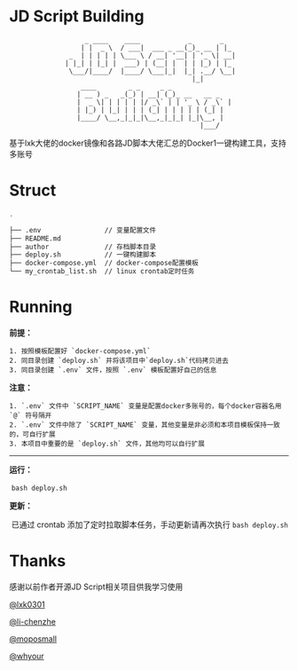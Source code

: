 # JD Script Building

                       _ ____    ____            _       _
                      | |  _ \  / ___|  ___ _ __(_)_ __ | |_
                   _  | | | | | \___ \ / __| '__| | '_ \| __|
                  | |_| | |_| |  ___) | (__| |  | | |_) | |_
                   \___/|____/  |____/ \___|_|  |_| .__/ \__|
                                                  |_|
                      ____        _ _     _ _
                     | __ ) _   _(_) | __| (_)_ __   __ _
                     |  _ \| | | | | |/ _\` | | '_ \ / _\` |
                     | |_) | |_| | | | (_| | | | | | (_| |
                     |____/ \__,_|_|_|\__,_|_|_| |_|\__, |
                                                    |___/

基于lxk大佬的docker镜像和各路JD脚本大佬汇总的Docker1一键构建工具，支持多账号

# Struct

```bash
.

├── .env                // 变量配置文件
├── README.md
├── author              // 存档脚本目录
├── deploy.sh           // 一键构建脚本
├── docker-compose.yml  // docker-compose配置模板
└── my_crontab_list.sh  // linux crontab定时任务
```

# Running

**前提：** 

 	1. 按照模板配置好 `docker-compose.yml`
 	2. 同目录创建 `deploy.sh` 并将该项目中`deploy.sh`代码拷贝进去
 	3. 同目录创建 `.env` 文件，按照 `.env` 模板配置好自己的信息

**注意：** 

 	1. `.env` 文件中 `SCRIPT_NAME` 变量是配置docker多账号的，每个docker容器名用 `@` 符号隔开
 	2. `.env` 文件中除了 `SCRIPT_NAME` 变量，其他变量是非必须和本项目模板保持一致的，可自行扩展
 	3. 本项目中重要的是 `deploy.sh` 文件，其他均可以自行扩展

---

**运行：**

​	`bash deploy.sh`

**更新：**

​	已通过 crontab 添加了定时拉取脚本任务，手动更新请再次执行 `bash deploy.sh` 

# Thanks

感谢以前作者开源JD Script相关项目供我学习使用

[@lxk0301](https://gitee.com/lxk0301/jd_docker)

[@li-chenzhe](https://github.com/i-chenzhe/qx)

[@moposmall](https://github.com/whyour/hundun/tree/master/quanx)

[@whyour](https://github.com/lxk0301)